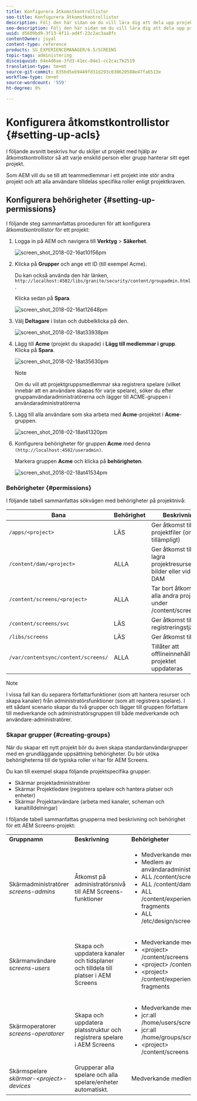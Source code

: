 ```yaml
---
title: Konfigurera åtkomstkontrollistor
seo-title: Konfigurera åtkomstkontrollistor
description: Följ den här sidan om du vill lära dig att dela upp projekt med hjälp av åtkomstkontrollistor så att varje enskild person eller grupp hanterar sitt eget projekt.
seo-description: Följ den här sidan om du vill lära dig att dela upp projekt med hjälp av åtkomstkontrollistor så att varje enskild person eller grupp hanterar sitt eget projekt.
uuid: d5609bd9-3f13-4f11-ad4f-23c2ac3aa8fc
contentOwner: jsyal
content-type: reference
products: SG_EXPERIENCEMANAGER/6.5/SCREENS
topic-tags: administering
discoiquuid: 64e4d6ae-3fd3-41ec-84e1-cc2cac7b2519
translation-type: tm+mt
source-git-commit: 8356d5eb9449fd31d293c030620588e47fa6513e
workflow-type: tm+mt
source-wordcount: '559'
ht-degree: 0%

---
```



# Konfigurera åtkomstkontrollistor {#setting-up-acls}

I följande avsnitt beskrivs hur du skiljer ut projekt med hjälp av åtkomstkontrollistor så att varje enskild person eller grupp hanterar sitt eget projekt.

Som AEM vill du se till att teammedlemmar i ett projekt inte stör andra projekt och att alla användare tilldelas specifika roller enligt projektkraven.

## Konfigurera behörigheter {#setting-up-permissions}

I följande steg sammanfattas proceduren för att konfigurera åtkomstkontrollistor för ett projekt:

1. Logga in på AEM och navigera till **Verktyg** > **Säkerhet**.

   ![screen_shot_2018-02-16at10156pm](assets/screen_shot_2018-02-16at10156pm.png)

1. Klicka på **Grupper** och ange ett ID (till exempel Acme).

   Du kan också använda den här länken, `http://localhost:4502/libs/granite/security/content/groupadmin.html`.

   Klicka sedan på **Spara**.

   ![screen_shot_2018-02-16at12648pm](assets/screen_shot_2018-02-16at12648pm.png)

1. Välj **Deltagare** i listan och dubbelklicka på den.

   ![screen_shot_2018-02-18at33938pm](assets/screen_shot_2018-02-18at33938pm.png)

1. Lägg till **Acme** (projekt du skapade) i **Lägg till medlemmar i grupp**. Klicka på **Spara**.

   ![screen_shot_2018-02-18at35630pm](assets/screen_shot_2018-02-18at35630pm.png)

   >[!NOTE]
   >
   >Om du vill att projektgruppsmedlemmar ska registrera spelare (vilket innebär att en användare skapas för varje spelare), söker du efter gruppanvändaradministratörerna och lägger till ACME-gruppen i användaradministratörerna

1. Lägg till alla användare som ska arbeta med **Acme**-projektet i **Acme**-gruppen.

   ![screen_shot_2018-02-18at41320pm](assets/screen_shot_2018-02-18at41320pm.png)

1. Konfigurera behörigheter för gruppen **Acme** med denna `(http://localhost:4502/useradmin)`.

   Markera gruppen **Acme** och klicka på **behörigheten**.

   ![screen_shot_2018-02-18at41534pm](assets/screen_shot_2018-02-18at41534pm.png)

### Behörigheter {#permissions}

I följande tabell sammanfattas sökvägen med behörigheter på projektnivå:

| **Bana** | **Behörighet** | **Beskrivning** |
|---|---|---|
| `/apps/<project>` | LÄS | Ger åtkomst till projektfiler (om tillämpligt) |
| `/content/dam/<project>` | ALLA | Ger åtkomst till att lagra projektresurser som bilder eller video i DAM |
| `/content/screens/<project>` | ALLA | Tar bort åtkomst till alla andra projekt under /content/screens |
| `/content/screens/svc` | LÄS | Ger åtkomst till registreringstjänsten |
| `/libs/screens` | LÄS | Ger åtkomst till DCC |
| `/var/contentsync/content/screens/` | ALLA | Tillåter att offlineinnehåll för projektet uppdateras |

>[!NOTE]
>
>I vissa fall kan du separera författarfunktioner (som att hantera resurser och skapa kanaler) från administratörsfunktioner (som att registrera spelare). I ett sådant scenario skapar du två grupper och lägger till gruppen författare till medverkande och administratörsgruppen till både medverkande och användare-administratörer.

### Skapar grupper {#creating-groups}

När du skapar ett nytt projekt bör du även skapa standardanvändargrupper med en grundläggande uppsättning behörigheter. Du bör utöka behörigheterna till de typiska roller vi har för AEM Screens.

Du kan till exempel skapa följande projektspecifika grupper:

* Skärmar projektadministratörer
* Skärmar Projektledare (registrera spelare och hantera platser och enheter)
* Skärmar Projektanvändare (arbeta med kanaler, scheman och kanaltilldelningar)

I följande tabell sammanfattas grupperna med beskrivning och behörighet för ett AEM Screens-projekt:

<table>
 <tbody>
  <tr>
   <td><strong>Gruppnamn</strong></td>
   <td><strong>Beskrivning</strong></td>
   <td><strong>Behörigheter</strong></td>
  </tr>
  <tr>
   <td>Skärmadministratörer<br /> <em>screens-admins</em></td>
   <td>Åtkomst på administratörsnivå till AEM Screens-funktioner</td>
   <td>
    <ul>
     <li>Medverkande medlem</li>
     <li>Medlem av användaradministratörer</li>
     <li>ALL /content/screens</li>
     <li>ALL /content/dam</li>
     <li>ALL /content/experience-fragments</li>
     <li>ALL /etc/design/screens</li>
    </ul> </td>
  </tr>
  <tr>
   <td>Skärmanvändare<br /> <em>screens-users</em></td>
   <td>Skapa och uppdatera kanaler och tidsplaner och tilldela till platser i AEM Screens</td>
   <td>
    <ul>
     <li>Medverkande medlem</li>
     <li>&lt;project&gt; /content/screens</li>
     <li>&lt;project&gt; /content/dam</li>
     <li>&lt;project&gt; /content/experience-fragments</li>
    </ul> </td>
  </tr>
  <tr>
   <td>Skärmoperatorer<br /> <em>screens-operatorer</em></td>
   <td>Skapa och uppdatera platsstruktur och registrera spelare i AEM Screens</td>
   <td>
    <ul>
     <li>Medverkande medlem</li>
     <li>jcr:all /home/users/screens</li>
     <li>jcr:all /home/groups/screens</li>
     <li>&lt;project&gt; /content/screens</li>
    </ul> </td>
  </tr>
  <tr>
   <td>Skärmspelare<br /> <em>skärmar-&lt;project&gt;-devices</em></td>
   <td>Grupperar alla spelare och alla spelare/enheter automatiskt.</td>
   <td><p> Medverkande medlem</p> </td>
  </tr>
 </tbody>
</table>

